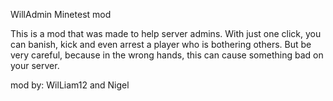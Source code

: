 WillAdmin Minetest mod

This is a mod that was made to help server admins. With just one click, you can banish, kick and even arrest a player who is bothering others.
But be very careful, because in the wrong hands, this can cause something bad on your server.

mod by: WilLiam12 and Nigel

